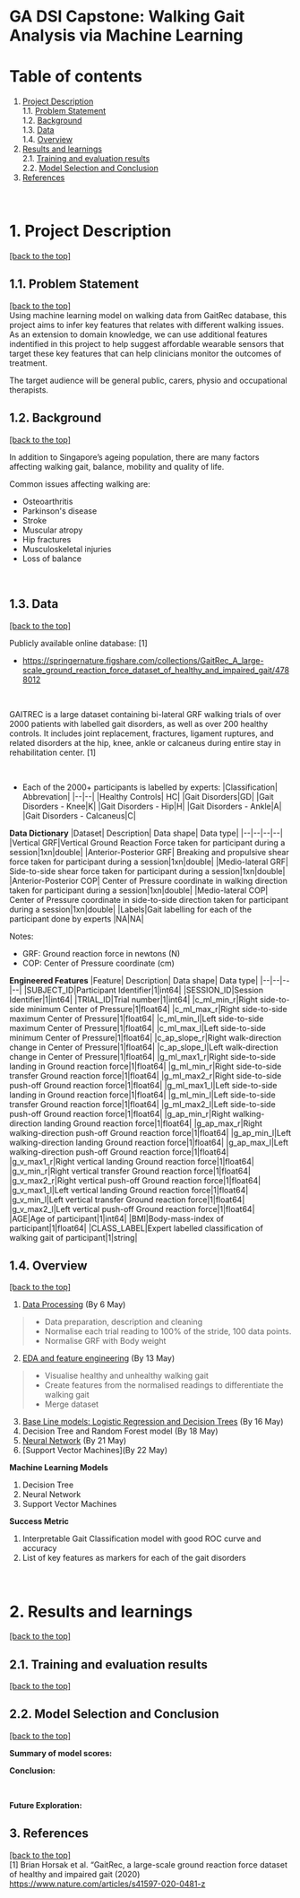 # GA DSI Capstone: Walking Gait Analysis via Machine Learning

# Table of contents
1. [Project Description](#1-project-description) <br>
    1.1. [Problem Statement](#11-problem-statement) <br>
    1.2. [Background](#12-background) <br>
    1.3. [Data](#13-data)  <br>
    1.4. [Overview](#14-overview)  <br>
2. [Results and learnings](#2-results-and-learnings) <br>
    2.1. [Training and evaluation results](#21-training-and-evaluation-results) <br>
    2.2. [Model Selection and Conclusion](#22-model-selection-and-conclusion) <br>
3. [References](#3-references) <br>
<br>

# 1. Project Description
[[back to the top]](#table-of-contents) <br>

## 1.1. Problem Statement ##
[[back to the top]](#table-of-contents) <br>
Using machine learning model on walking data from GaitRec database, this project aims to infer key features that relates with different walking issues. As an extension to domain knowledge, we can use additional features indentified in this project to help suggest affordable wearable sensors that target these key features that can help clinicians monitor the outcomes of treatment. <br>

The target audience will be general public, carers, physio and occupational therapists. <br>

## 1.2. Background ##
[[back to the top]](#table-of-contents) <br>

In addition to Singapore’s ageing population, there are many factors affecting walking gait, balance, mobility and quality of life. <br>

Common issues affecting walking are: <br>
* Osteoarthritis
* Parkinson's disease
* Stroke
* Muscular atropy
* Hip fractures 
* Musculoskeletal injuries
* Loss of balance

<br>

## 1.3. Data ##    
[[back to the top]](#table-of-contents) <br>

Publicly available online database: [1]
* https://springernature.figshare.com/collections/GaitRec_A_large-scale_ground_reaction_force_dataset_of_healthy_and_impaired_gait/4788012 

<br>
    
GAITREC is a large dataset containing bi-lateral GRF walking trials of over 2000 patients with labelled gait disorders, as well as over 200 healthy controls.
It includes joint replacement, fractures, ligament ruptures, and related disorders at the hip, knee, ankle or calcaneus during entire stay in rehabilitation center. [1]

<br>

* Each of the 2000+ participants is labelled by experts: 
|Classification| Abbrevation|
|--|--|
|Healthy Controls| HC|
|Gait Disorders|GD|
|Gait Disorders - Knee|K|
|Gait Disorders - Hip|H|
|Gait Disorders - Ankle|A|
|Gait Disorders - Calcaneus|C|


**Data Dictionary** 
|Dataset| Description| Data shape| Data type|
|--|--|--|--|
|Vertical GRF|Vertical Ground Reaction Force taken for participant during a session|1xn|double|
|Anterior-Posterior GRF| Breaking and propulsive shear force taken for participant during a session|1xn|double|
|Medio-lateral GRF| Side-to-side shear force taken for participant during a session|1xn|double|
|Anterior-Posterior COP| Center of Pressure coordinate in walking direction taken for participant during a session|1xn|double|
|Medio-lateral COP| Center of Pressure coordinate in side-to-side direction taken for participant during a session|1xn|double|
|Labels|Gait labelling for each of the participant done by experts |NA|NA|

Notes:<br>
* GRF: Ground reaction force in newtons (N)
* COP: Center of Pressure coordinate (cm)

**Engineered Features** 
|Feature| Description| Data shape| Data type|
|--|--|--|--|
|SUBJECT_ID|Participant Identifier|1|int64|
|SESSION_ID|Session Identifier|1|int64|
|TRIAL_ID|Trial number|1|int64|
|c_ml_min_r|Right side-to-side minimum Center of Pressure|1|float64|
|c_ml_max_r|Right side-to-side maximum Center of Pressure|1|float64|
|c_ml_min_l|Left side-to-side maximum Center of Pressure|1|float64|
|c_ml_max_l|Left side-to-side minimum Center of Pressure|1|float64|
|c_ap_slope_r|Right walk-direction change in Center of Pressure|1|float64|
|c_ap_slope_l|Left walk-direction change in Center of Pressure|1|float64|
|g_ml_max1_r|Right side-to-side landing in Ground reaction force|1|float64|
|g_ml_min_r|Right side-to-side transfer Ground reaction force|1|float64|
|g_ml_max2_r|Right side-to-side push-off Ground reaction force|1|float64|
|g_ml_max1_l|Left side-to-side landing in Ground reaction force|1|float64|
|g_ml_min_l|Left side-to-side transfer Ground reaction force|1|float64|
|g_ml_max2_l|Left side-to-side push-off Ground reaction force|1|float64|
|g_ap_min_r|Right walking-direction landing Ground reaction force|1|float64|
|g_ap_max_r|Right walking-direction push-off Ground reaction force|1|float64|
|g_ap_min_l|Left walking-direction landing Ground reaction force|1|float64|
|g_ap_max_l|Left walking-direction push-off Ground reaction force|1|float64|
|g_v_max1_r|Right vertical landing Ground reaction force|1|float64|
|g_v_min_r|Right vertical transfer Ground reaction force|1|float64|
|g_v_max2_r|Right vertical push-off Ground reaction force|1|float64|
|g_v_max1_l|Left vertical landing Ground reaction force|1|float64|
|g_v_min_l|Left vertical transfer Ground reaction force|1|float64|
|g_v_max2_l|Left vertical push-off Ground reaction force|1|float64|
|AGE|Age of participant|1|int64|
|BMI|Body-mass-index of participant|1|float64|
|CLASS_LABEL|Expert labelled classification of walking gait of participant|1|string|

## 1.4. Overview ##    
[[back to the top]](#table-of-contents)

1. [Data Processing](./code/1_Data_Processing.ipynb) (By 6 May)
> * Data preparation, description and cleaning
> * Normalise each trial reading to 100% of the stride, 100 data points.
> * Normalise GRF with Body weight
2. [EDA and feature engineering](./code/2_EDA_Part1.ipynb) (By 13 May)
> * Visualise healthy and unhealthy walking gait
> * Create features from the normalised readings to differentiate the walking gait
> * Merge dataset
3. [Base Line models: Logistic Regression and Decision Trees](./code/3_Model_Part1.ipynb) (By 16 May)
4. Decision Tree and Random Forest model (By 18 May)
5. [Neural Network](./code/3_Model_Part2.ipynb) (By 21 May)
6. [Support Vector Machines](By 22 May)

**Machine Learning Models**
1. Decision Tree
2. Neural Network
3. Support Vector Machines

**Success Metric**
1. Interpretable Gait Classification model with good ROC curve and accuracy
2. List of key features as markers for each of the gait disorders

<br>

# 2. Results and learnings
[[back to the top]](#table-of-contents) <br>

## 2.1. Training and evaluation results ##
[[back to the top]](#table-of-contents) <br>

## 2.2. Model Selection and Conclusion ##
[[back to the top]](#table-of-contents) <br>

**Summary of model scores:**

**Conclusion:**

<br>

**Future Exploration:** <br>

## 3. References ##
[[back to the top]](#table-of-contents) <br>
[1] Brian Horsak et al. “GaitRec, a large-scale ground reaction force dataset of healthy and impaired gait (2020) https://www.nature.com/articles/s41597-020-0481-z

<br>


